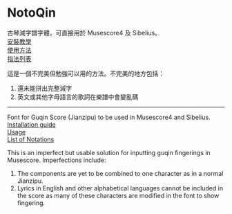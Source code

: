 # NotoQin
古琴減字譜字體，可直接用於 Musescore4 及 Sibelius。<br>
[安裝教學](https://github.com/JaneYTLing/NotoQin/wiki/0.-%E5%AE%89%E8%A3%9D%E6%95%99%E5%AD%B8-Installation-Guide)<br>
[使用方法](https://github.com/JaneYTLing/NotoQin/wiki/1.-%E4%BD%BF%E7%94%A8%E6%96%B9%E6%B3%95-Usage)<br>
[指法列表](https://github.com/JaneYTLing/NotoQin/wiki/2.-%E6%8C%87%E6%B3%95%E5%88%97%E8%A1%A8-List-of-Notations)<br>

這是一個不完美但勉強可以用的方法。不完美的地方包括：
1. 還未能拼出完整減字
2. 英文或其他字母語言的歌詞在樂譜中會變亂碼

_____________________________________________________________________________________________

Font for Guqin Score (Jianzipu) to be used in Musescore4 and Sibelius. <br> 
[Installation guide](https://github.com/JaneYTLing/NotoQin/wiki/0.-%E5%AE%89%E8%A3%9D%E6%95%99%E5%AD%B8-Installation-Guide) <br>
[Usage](https://github.com/JaneYTLing/NotoQin/wiki/1.-%E4%BD%BF%E7%94%A8%E6%96%B9%E6%B3%95-Usage) <br>
[List of Notations](https://github.com/JaneYTLing/NotoQin/wiki/2.-%E6%8C%87%E6%B3%95%E5%88%97%E8%A1%A8-List-of-Notations) <br>

This is an imperfect but usable solution for inputting guqin fingerings in Musescore. Imperfections include:
1. The components are yet to be combined to one character as in a normal Jianzipu.
2. Lyrics in English and other alphabetical languages cannot be included in the score as many of these characters are modified in the font to show fingering.

